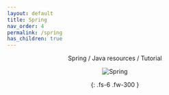 ```yaml
---
layout: default
title: Spring
nav_order: 4
permalink: /spring
has_children: true
---
```

<div align="center" markdown="1">
Spring / Java resources / Tutorial

![Spring](https://docs.spring.io/spring/docs/5.0.0.RC3/spring-framework-reference/images/spring-overview.png)

{: .fs-6 .fw-300 }
</div>


